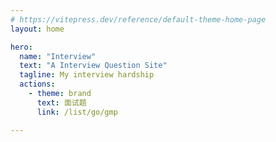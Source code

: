 ```yaml
---
# https://vitepress.dev/reference/default-theme-home-page
layout: home

hero:
  name: "Interview"
  text: "A Interview Question Site"
  tagline: My interview hardship
  actions:
    - theme: brand
      text: 面试题
      link: /list/go/gmp

---
```


